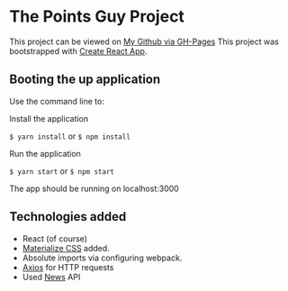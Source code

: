 # The Points Guy Project

This project can be viewed on [My Github via GH-Pages](https://wyzardsleeves.github.io/tpg_code_project/)
This project was bootstrapped with [Create React App](https://github.com/facebook/create-react-app).

## Booting the up application

Use the command line to:

Install the application

`$ yarn install` or `$ npm install`


Run the application

`$ yarn start` or `$ npm start`


The app should be running on localhost:3000

## Technologies added

- React (of course)
- [Materialize CSS](https://materializecss.com/) added.
- Absolute imports via configuring webpack.
- [Axios](https://www.npmjs.com/package/axios) for HTTP requests
- Used [News](https://newsapi.org/) API
